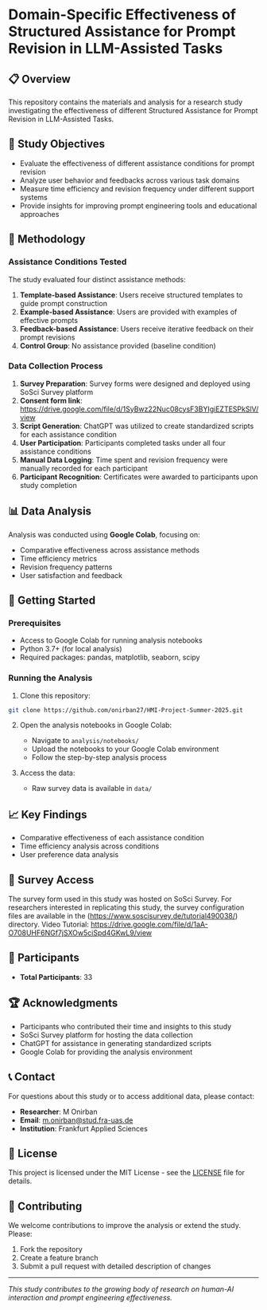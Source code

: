 # Domain-Specific Effectiveness of Structured Assistance for Prompt Revision in LLM-Assisted Tasks

## 📋 Overview

This repository contains the materials and analysis for a research study investigating the effectiveness of different Structured Assistance for Prompt Revision in LLM-Assisted Tasks.

## 🎯 Study Objectives

- Evaluate the effectiveness of different assistance conditions for prompt revision
- Analyze user behavior and feedbacks across various task domains
- Measure time efficiency and revision frequency under different support systems
- Provide insights for improving prompt engineering tools and educational approaches

## 🔧 Methodology

### Assistance Conditions Tested

The study evaluated four distinct assistance methods:

1. **Template-based Assistance**: Users receive structured templates to guide prompt construction
2. **Example-based Assistance**: Users are provided with examples of effective prompts
3. **Feedback-based Assistance**: Users receive iterative feedback on their prompt revisions
4. **Control Group**: No assistance provided (baseline condition)

### Data Collection Process

1. **Survey Preparation**: Survey forms were designed and deployed using SoSci Survey platform
2. **Consent form link**: https://drive.google.com/file/d/1SyBwz22Nuc08cysF3BYIgiEZTESPkSlV/view 
3. **Script Generation**: ChatGPT was utilized to create standardized scripts for each assistance condition
4. **User Participation**: Participants completed tasks under all four assistance conditions
5. **Manual Data Logging**: Time spent and revision frequency were manually recorded for each participant
6. **Participant Recognition**: Certificates were awarded to participants upon study completion

## 📊 Data Analysis

Analysis was conducted using **Google Colab**, focusing on:
- Comparative effectiveness across assistance methods
- Time efficiency metrics
- Revision frequency patterns
- User satisfaction and feedback


## 🚀 Getting Started

### Prerequisites
- Access to Google Colab for running analysis notebooks
- Python 3.7+ (for local analysis)
- Required packages: pandas, matplotlib, seaborn, scipy

### Running the Analysis

1. Clone this repository:
```bash
git clone https://github.com/onirban27/HMI-Project-Summer-2025.git
```

2. Open the analysis notebooks in Google Colab:
   - Navigate to `analysis/notebooks/`
   - Upload the notebooks to your Google Colab environment
   - Follow the step-by-step analysis process

3. Access the data:
   - Raw survey data is available in `data/`

## 📈 Key Findings

- Comparative effectiveness of each assistance condition
- Time efficiency analysis across conditions
- User preference data analysis

## 🔗 Survey Access

The survey form used in this study was hosted on SoSci Survey. For researchers interested in replicating this study, the survey configuration files are available in the (https://www.soscisurvey.de/tutorial490038/) directory.
Video Tutorial: https://drive.google.com/file/d/1aA-O708UHF6NGf7jSXOw5ciSpd4GKwL9/view

## 👥 Participants

- **Total Participants**: 33

## 🏆 Acknowledgments

- Participants who contributed their time and insights to this study
- SoSci Survey platform for hosting the data collection
- ChatGPT for assistance in generating standardized scripts
- Google Colab for providing the analysis environment


## 📞 Contact

For questions about this study or to access additional data, please contact:
- **Researcher**: M Onirban
- **Email**: m.onirban@stud.fra-uas.de
- **Institution**: Frankfurt Applied Sciences

## 📝 License

This project is licensed under the MIT License - see the [LICENSE](LICENSE) file for details.

## 🔄 Contributing

We welcome contributions to improve the analysis or extend the study. Please:
1. Fork the repository
2. Create a feature branch
3. Submit a pull request with detailed description of changes

---

*This study contributes to the growing body of research on human-AI interaction and prompt engineering effectiveness.*